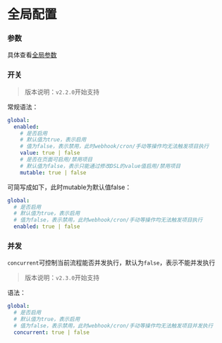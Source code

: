 # 全局配置

### 参数

具体查看[全局参数](vars#全局参数)

### 开关

> 版本说明：`v2.2.0`开始支持

常规语法：

```yaml
global:
  enabled:
    # 是否启用
    # 默认值为true，表示启用
    # 值为false，表示禁用，此时webhook/cron/手动等操作均无法触发项目执行
    value: true | false
    # 是否在页面可启用/禁用项目
    # 默认值为false，表示只能通过修改DSL的value值启用/禁用项目
    mutable: true | false
```

可简写成如下，此时mutable为默认值false：
```yaml
global:
  # 是否启用
  # 默认值为true，表示启用
  # 值为false，表示禁用，此时webhook/cron/手动等操作均无法触发项目执行
  enabled: true | false
```

### 并发

`concurrent`可控制当前流程能否并发执行，默认为`false`，表示不能并发执行

> 版本说明：`v2.3.0`开始支持

语法：
```yaml
global:
  # 是否启用
  # 默认值为true，表示启用
  # 值为false，表示禁用，此时webhook/cron/手动等操作均无法触发项目并发执行
  concurrent: true | false
```